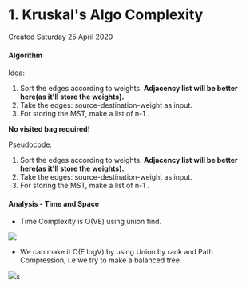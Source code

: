 # 1. Kruskal's Algo Complexity
Created Saturday 25 April 2020

#### Algorithm

Idea:

1. Sort the edges according to weights. **Adjacency list will be better here(as it'll store the weights).**
2. Take the edges: source-destination-weight as input.
3. For storing the MST, make a list of n-1 <edges>.

**No visited bag required!**

Pseudocode:

1. Sort the edges according to weights. **Adjacency list will be better here(as it'll store the weights).**
2. Take the edges: source-destination-weight as input.
3. For storing the MST, make a list of n-1 <edges>.

#### Analysis - Time and Space

- Time Complexity is O(VE) using union find.

![](/assets/1._Kruskal's_Algo_Complexity-image-1.png)

- We can make it O(E logV) by using Union by rank and Path Compression, i.e we try to make a balanced tree.

![](/assets/1._Kruskal's_Algo_Complexity-image-2.png)s
